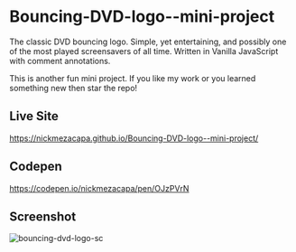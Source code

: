 # Bouncing-DVD-logo--mini-project
The classic DVD bouncing logo. Simple, yet entertaining, and possibly one of the most played screensavers of all time. Written in Vanilla JavaScript with comment annotations.

This is another fun mini project. If you like my work or you learned something new then star the repo!

## Live Site
https://nickmezacapa.github.io/Bouncing-DVD-logo--mini-project/

## Codepen
https://codepen.io/nickmezacapa/pen/OJzPVrN

## Screenshot
![bouncing-dvd-logo-sc](https://user-images.githubusercontent.com/89874146/158104333-afe56693-1932-4b4e-8945-d07537a4e754.png)
